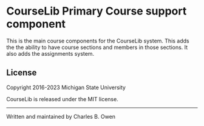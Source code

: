 # CourseLib Primary Course support component

This is the main course components for the CourseLib system. This adds the 
the ability to have course sections and members in those sections. It also 
adds the assignments system.


## License

Copyright 2016-2023 Michigan State University

CourseLib is released under the MIT license.

* * *

Written and maintained by Charles B. Owen

